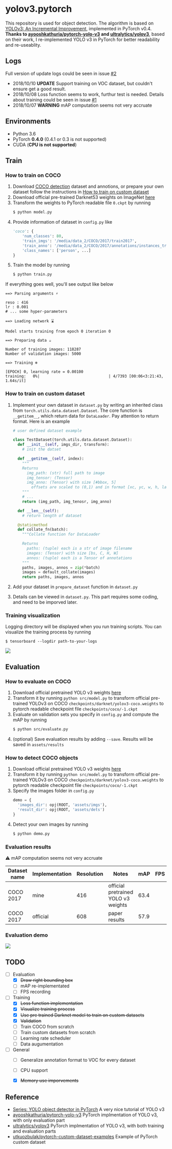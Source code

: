 # yolov3.pytorch

This repository is used for object detection. The algorithm is based on [YOLOv3: An Incremental Improvement](https://pjreddie.com/media/files/papers/YOLOv3.pdf), implemented in PyTorch v0.4. **Thanks to  [ayooshkathuria/pytorch-yolo-v3](https://github.com/ayooshkathuria/pytorch-yolo-v3) and [ultralytics/yolov3](https://github.com/ultralytics/yolov3)**, based on their work, I re-implemented YOLO v3 in PyTorch for better readability and re-useablity.

## Logs

Full version of update logs could be seen in issue [#2](https://github.com/ECer23/yolov3.pytorch/issues/2)

* 2018/10/10 **UPDATE** Support training on VOC dataset, but couldn't ensure get a good result.
* 2018/10/08 Loss function seems to work, furthur test is needed. Details about training could be seen in issue [#1](https://github.com/ECer23/yolov3.pytorch/issues/1)
* 2018/10/07 **WARNING** mAP computation seems not very accruate

## Environments

* Python 3.6
* PyTorch **0.4.0** (0.4.1 or 0.3 is not supported)
* CUDA (**CPU is not supported**)

## Train

### How to train on COCO

1. Download [COCO detection](http://cocodataset.org/#download) dataset and annotions, or prepare your own dataset follow the instructions in [How to train on custom dataset](https://github.com/ECer23/yolov3.pytorch#how-to-train-on-custom-dataset)
2. Download official pre-trained Darknet53 weights on ImageNet [here](https://pjreddie.com/media/files/darknet53.conv.74)
3. Transform the weights to PyTorch readable file `0.ckpt` by running
    ```bash
    $ python model.py
    ```
3. Provide information of dataset in `config.py` like
    ```python
    'coco': {
        'num_classes': 80,
        'train_imgs': '/media/data_2/COCO/2017/train2017',
        'train_anno': '/media/data_2/COCO/2017/annotations/instances_train2017.json',
        'class_names': ['person', ...]
    }
    ````
4. Train the model by running
    ```bash
    $ python train.py
    ```

If everything goes well, you'll see output like below

```shell
==> Parsing arguments ⚡

reso : 416
lr : 0.001
# ... some hyper-parameters

==> Loading network ⌛

Model starts training from epoch 0 iteration 0

==> Preparing data ☕

Number of training images: 118287
Number of validation images: 5000

==> Training ❄️

[EPOCH] 0, learning rate = 0.00100
training:   0%|                              | 4/7393 [00:06<3:21:43,  1.64s/it]
```

### How to train on custom dataset

1. Implement your own dataset in `dataset.py` by writing an inherited class from `torch.utils.data.dataset.Dataset`. The core function is `__getitem__`, which return data for `DataLoader`. Pay attention to return format. Here is an example

    ```python
    # user defined dataset example

    class TestDataset(torch.utils.data.dataset.Dataset):
      def __init__(self, imgs_dir, transform):
        # init the datset

      def __getitem__(self, index):
        """
        Returns
          img_path: (str) full path to image
          img_tensor: (Tensor)
          img_anno: (Tensor) with size [#bbox, 5]
            offsets are scaled to (0,1) and in format [xc, yc, w, h, label]
        """
        # ...
        return (img_path, img_tenosr, img_anno)

      def __len__(self):
        # return length of dataset

      @staticmethod
      def collate_fn(batch):
        """Collate function for DataLoader

        Returns
          paths: (tuple) each is a str of image filename
          images: (Tensor) with size [bs, C, H, W]
          annos: (tuple) each is a Tensor of annotations
        """
        paths, images, annos = zip(*batch)
        images = default_collate(images)
        return paths, images, annos
    ```

2. Add your dataset in `prepare_dataset` function in `dataset.py`
3. Details can be viewed in `dataset.py`. This part requires some coding, and need to be imporved later.


### Training visualization

Logging directory will be displayed when you run training scripts. You can visualize the training process by running
 
```shell
$ tensorboard --logdir path-to-your-logs
```

![](https://raw.githubusercontent.com/ECer23/yolov3.pytorch/master/assets/tensorboard.png)

## Evaluation

### How to evaluate on COCO

1. Download official pretrained YOLO v3 weights [here](https://pjreddie.com/media/files/yolov3.weights)
2. Transform it by running `python src/model.py` to transform official pre-trained YOLOv3 on COCO `checkpoints/darknet/yolov3-coco.weights` to pytorch readable checkpoint file `checkpoints/coco/-1.ckpt`
3. Evaluate on validation sets you specify in `config.py` and compute the mAP by running
    ```bash
    $ python src/evaluate.py
    ```
4. (optional) Save evaluation results by adding `--save`. Results will be saved in `assets/results`

### How to detect COCO objects

1. Download official pretrained YOLO v3 weights [here](https://pjreddie.com/media/files/yolov3.weights)
2. Transform it by running `python src/model.py` to transform official pre-trained YOLOv3 on COCO `checkpoints/darknet/yolov3-coco.weights` to pytorch readable checkpoint file `checkpoints/coco/-1.ckpt`
3. Specify the images folder in `config.py`
    ```python
    demo = {
      'images_dir': opj(ROOT, 'assets/imgs'),
      'result_dir': opj(ROOT, 'assets/dets')
    }
    ```
4. Detect your own images by running
    ```bash
    $ python demo.py
    ```

### Evaluation results

:warning: mAP computation seems not very accruate

| Dataset name | Implementation | Resolution | Notes | mAP | FPS |
|---|---|---|---|---|---|
| COCO 2017 | mine | 416 | official pretrained YOLO v3 weights | 63.4 | |
| COCO 2017 | official | 608 | paper results | 57.9 | |

### Evaluation demo

![](https://github.com/ECer23/yolov3.pytorch/raw/master/assets/dets/person.jpg)

## TODO

- [ ] Evaluation
  - [x] ~~Draw right bounding box~~
  - [ ] mAP re-implementated
  - [ ] FPS recording
- [ ] Training
  - [x] ~~Loss function implementation~~
  - [x] ~~Visualize training process~~
  - [x] ~~Use pre trained Darknet model to train on custom datasets~~
  - [x] ~~Validation~~
  - [ ] Train COCO from scratch
  - [ ] Train custom datasets from scratch
  - [ ] Learning rate scheduler
  - [ ] Data augumentation
- [ ] General
  - [ ] Generalize annotation format to VOC for every dataset
  - [ ] CPU support
  - [x] ~~Memory use imporvements~~


## Reference

* [Series: YOLO object detector in PyTorch](https://blog.paperspace.com/tag/series-yolo/) A very nice tutorial of YOLO v3
* [ayooshkathuria/pytorch-yolo-v3](https://github.com/ayooshkathuria/pytorch-yolo-v3) PyTorch implmentation of YOLO v3, with only evaluation part
* [ultralytics/yolov3](https://github.com/ultralytics/yolov3) PyTorch implmentation of YOLO v3, with both training and evaluation parts
* [utkuozbulak/pytorch-custom-dataset-examples](https://github.com/utkuozbulak/pytorch-custom-dataset-examples) Example of PyTorch custom dataset
